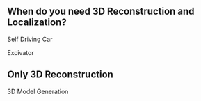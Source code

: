 ## When do you need 3D Reconstruction and Localization?

Self Driving Car

Excivator 

## Only 3D Reconstruction

3D Model Generation


